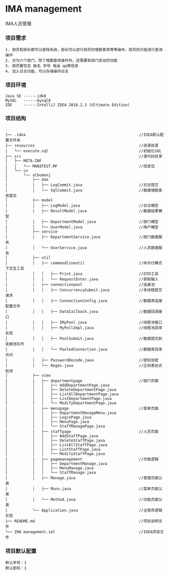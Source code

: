 # IMA management
IMA人员管理
  
### 项目需求  

    1. 部员和部长都可以登陆系统，部长可以进行部员的增删查改等等操作，部员则只能进行查询操作  
    2. 分为六个部门，除了增删查改操作外，还需要有部门变动的功能  
    3. 部员要包含 姓名 学号 电话 qq等信息  
    4. 加入日志功能，可以存储操作日志  
  
### 项目环境  

    Java SE ------jdk8  
    MySQL   ------mysql8  
    IDE     ------IntelliJ IDEA 2018.2.3 (Ultimate Edition)  

### 项目结构  

    .  
    ├── .idea                                                  //IDEA默认配置文件夹  
    ├── resources                                              //资源目录  
    │   └── execute.sql                                        //初始化SQL  
    ├── src                                                    //源代码目录  
    │   ├── META-INF                                           
    │   │   └── MANIFEST.MF                                    //信息包  
    │   └── cn                                                 
    │       └── albumenj                                       
    │           ├── dao                                          
    │           │   ├── LogCommit.java                         //日志提交  
    │           │   └── SqlCommit.java                         //数据增删查改提交  
    │           ├── model                                        
    │           │   ├── LogModel.java                          //日志模型  
    │           │   ├── ResultModel.java                       //数据结果模型  
    │           │   ├── DepartmentModel.java                   //部门模型  
    │           │   └── UserModel.java                         //用户模型  
    │           ├── service                                      
    │           │   ├── DepartmentService.java                 //部门数据服务  
    │           │   └── UserService.java                       //人员数据服务  
    │           ├── util                                         
    │           │   ├── commandlineutil                        //命令行模式下交互工具 
    │           │   │   ├── Print.java                         //打印工具
    │           │   │   └── RequestEnter.java                  //获取输入  
    │           │   ├── connectionpool                         //连接池  
    │           │   │   ├── ConcurrencySubmit.java             //多线程提交请求  
    │           │   │   ├── ConnectionConfig.java              //数据库连接配置文件  
    │           │   │   ├── DataCallback.java                  //数据回调接口  
    │           │   │   ├── IMyPool.java                       //线程池接口  
    │           │   │   ├── MyPollImpl.java                    //线程池具体实现  
    │           │   │   ├── PoolSubmit.java                    //数据提交到连接池队列  
    │           │   │   └── PooledConnection.java              //数据库具体访问  
    │           │   ├── PasswordDecode.java                    //密码加密  
    │           │   └── Regex.java                             //正则表达式检测  
    │           ├── view                                         
    │           │   ├── depertmentpage                         //部门页面  
    │           │   │   ├── AddDepartmentPage.java              
    │           │   │   ├── DeleteDepartmentPage.java            
    │           │   │   ├── ListAllDepartmentPage.java            
    │           │   │   ├── ListDepartmentPage.java            
    │           │   │   └── ModifyDepartmentPage.java            
    │           │   ├── menupage                               //菜单页面  
    │           │   │   ├── DepartmentManageMenu.java            
    │           │   │   ├── LoginPage.java                       
    │           │   │   ├── MenuPage.java                        
    │           │   │   └── StaffManagePage.java                 
    │           │   ├── staffpage                              //人员页面  
    │           │   │   ├── AddStaffPage.java                    
    │           │   │   ├── DeleteStaffPage.java                 
    │           │   │   ├── ListAllStaffPage.java                   
    │           │   │   ├── ListStaffPage.java                   
    │           │   │   └── ModifyStaffPage.java                 
    │           │   ├── pagemanagement                         //页面逻辑  
    │           │   │   ├── DepartmentManage.java                   
    │           │   │   ├── MenuManage.java                   
    │           │   │   └── StaffManage.java                 
    │           │   ├── Manage.java                            //管理页面父类
    │           │   ├── Munu.java                              //菜单页面父类
    │           │   └── Method.java                            //功能页面父类
    │           └── Application.java                           //主程序逻辑实现  
    ├── README.md                                              //项目说明文件  
    └── IMA management.iml                                     //IDEA项目文件  
  
### 项目默认配置  

    默认学号：1  
    默认密码：1  
